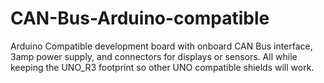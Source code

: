 # CAN-Bus-Arduino-compatible
Arduino Compatible development board with onboard CAN Bus interface, 3amp power supply, and connectors for displays or sensors. All while keeping the UNO_R3 footprint so other UNO compatible shields will work.
